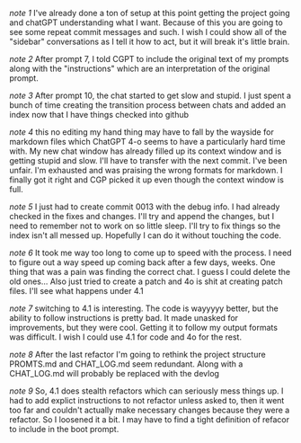 
*note 1*
I've already done a ton of setup at this point getting the project going and chatGPT understanding what I want.  Because of this you are going to see some repeat commit messages and such.   I wish I could show all of the "sidebar" conversations as I tell it how to act, but it will break it's little brain.

*note 2*
After prompt 7, I told CGPT to include the original text of my prompts along with the "instructions" which are an interpretation of the original prompt.

*note 3*
After prompt 10, the chat started to get slow and stupid. I just spent a bunch of time creating the transition process between chats and added an index now that I have things checked into github

*note 4*
this no editing my hand thing may have to fall by the wayside for markdown files which ChatGPT 4-o seems to have a particularly hard time with. My new chat window has already filled up its context window and is getting stupid and slow.  I'll have to transfer with the next commit.  I've been unfair.   I'm exhausted and was praising the wrong formats for markdown.  I finally got it right and CGP picked it up even though the context window is full.

*note 5*
I just had to create commit 0013 with the debug info.  I had already checked in the fixes and changes.  I'll try and append the changes, but I need to remember not to work on so little sleep.  I'll try to fix things so the index isn't all messed up.  Hopefully I can do it without touching the code.

*note 6*
It took me way too long to come up to speed with the process.  I need to figure out a way speed up coming back after a few days, weeks.   One thing that was a pain was finding the correct chat.  I guess I could delete the old ones...   Also just tried to create a patch and 4o is shit at creating patch files.  I'll see what happens under 4.1

*note 7* 
switching to 4.1 is interesting.  The code is wayyyyy better, but the ability to follow instructions is pretty bad.  It made unasked for improvements, but they were cool.  Getting it to follow my output formats was difficult.   I wish I could use 4.1 for code and 4o for the rest.

*note 8*
After the last refactor I'm going to rethink the project structure PROMTS.md and CHAT_LOG.md seem redundant.  Along with a CHAT_LOG.md will probably be replaced with the devlog

*note 9*
So, 4.1 does stealth refactors which can seriously mess things up.  I had to add explict instructions to not refactor unless asked to, then it went too far and couldn't actually make necessary changes because they were a refactor.   So I loosened it a bit.   I may have to find a tight definition of refacor to include in the boot prompt.
